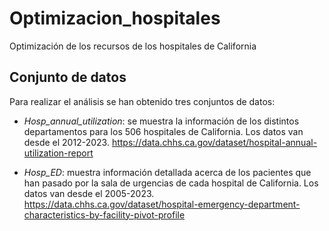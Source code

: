 # Optimizacion_hospitales
Optimización de los recursos de los hospitales de California

## Conjunto de datos
Para realizar el análisis se han obtenido tres conjuntos de datos:
- *Hosp_annual_utilization*: se muestra la información de los distintos departamentos para los 506 hospitales de California. Los datos van desde el 2012-2023.
      https://data.chhs.ca.gov/dataset/hospital-annual-utilization-report

- *Hosp_ED*: muestra información detallada acerca de los pacientes que han pasado por la sala de urgencias de cada hospital de California. Los datos van desde el 2005-2023.
      https://data.chhs.ca.gov/dataset/hospital-emergency-department-characteristics-by-facility-pivot-profile
  
